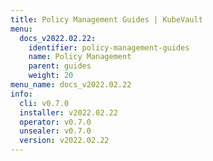```yaml
---
title: Policy Management Guides | KubeVault
menu:
  docs_v2022.02.22:
    identifier: policy-management-guides
    name: Policy Management
    parent: guides
    weight: 20
menu_name: docs_v2022.02.22
info:
  cli: v0.7.0
  installer: v2022.02.22
  operator: v0.7.0
  unsealer: v0.7.0
  version: v2022.02.22
---
```


